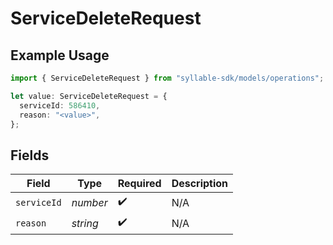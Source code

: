 # ServiceDeleteRequest

## Example Usage

```typescript
import { ServiceDeleteRequest } from "syllable-sdk/models/operations";

let value: ServiceDeleteRequest = {
  serviceId: 586410,
  reason: "<value>",
};
```

## Fields

| Field              | Type               | Required           | Description        |
| ------------------ | ------------------ | ------------------ | ------------------ |
| `serviceId`        | *number*           | :heavy_check_mark: | N/A                |
| `reason`           | *string*           | :heavy_check_mark: | N/A                |